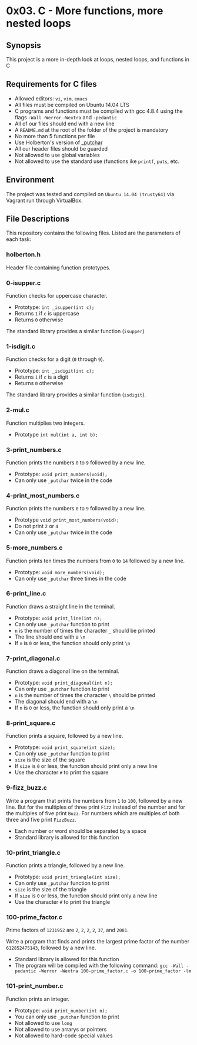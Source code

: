 # 0x03. C - More functions, more nested loops

## Synopsis
This project is a more in-depth look at loops, nested loops, and functions in C

## Requirements for C files
* Allowed editors: `vi`, `vim`, `emacs`
* All files must be compiled on Ubuntu 14.04 LTS
* C programs and functions must be compiled with gcc 4.8.4 using the flags `-Wall` `-Werror` `-Wextra` and `-pedantic`
* All of our files should end with a new line
* A `README.md` at the root of the folder of the project is mandatory
* No more than 5 functions per file
* Use Holberton's version of [_putchar](https://github.com/holbertonschool/_putchar.c/blob/master/_putchar.c)
* All our header files should be guarded
* Not allowed to use global variables
* Not allowed to use the standard use (functions ike `printf`, `puts`, etc.

## Environment
The project was tested and compiled on `Ubuntu 14.04 (trusty64)` via Vagrant run through VirtualBox.

## File Descriptions
This repository contains the following files. Listed are the parameters of each task:

### holberton.h

Header file containing function prototypes.

### 0-isupper.c

Function checks for uppercase character.

* Prototype: `int _isupper(int c);`
* Returns `1` if `c` is uppercase
* Returns `0` otherwise

The standard library provides a similar function (`isupper`)

### 1-isdigit.c

Function checks for a digit (`0` through `9`).

* Prototype: `int _isdigit(int c);`
* Returns `1` if `c` is a digit
* Returns `0` otherwise

The standard library provides a similar function (`isdigit`).

### 2-mul.c

Function multiplies two integers.

* Prototype `int mul(int a, int b);`

### 3-print_numbers.c

Function prints the numbers `0` to `9` followed by a new line.

* Prototype: `void print_numbers(void);`
* Can only use `_putchar` twice in the code

### 4-print_most_numbers.c

Function prints the numbers `0` to `9` followed by a new line.

* Prototype `void print_most_numbers(void);`
* Do not print `2` or `4`
* Can only use `_putchar` twice in the code

### 5-more_numbers.c

Function prints ten times the numbers from `0` to `14` followed by a new line.

* Prototype: `void more_numbers(void);`
* Can only use `_putchar` three times in the code

### 6-print_line.c

Function draws a straight line in the terminal.

* Prototype: `void print_line(int n);`
* Can only use `_putchar` function to print
* `n` is the number of times the character `_` should be printed
* The line should end with a `\n`
* If `n` is `0` or less, the function should only print `\n`

### 7-print_diagonal.c

Function draws a diagonal line on the terminal.

* Prototype: `void print_diagonal(int n);`
* Can only use `_putchar` function to print
* `n` is the number of times the character `\` should be printed
* The diagonal should end with a `\n`
* If `n` is `0` or less, the function should only print a `\n`

### 8-print_square.c

Function prints a square, followed by a new line.

* Prototype: `void print_square(int size);`
* Can only use `_putchar` function to print
* `size` is the size of the square
* If `size` is `0` or less, the function should print only a new line
* Use the character `#` to print the square

### 9-fizz_buzz.c

Write a program that prints the numbers from `1` to `100`, followed by a new line. But for the multiples of three print `Fizz` instead of the number and for the multiples of five print `Buzz`. For numbers which are multiples of both three and five print `FizzBuzz`.

* Each number or word should be separated by a space
* Standard library is allowed for this function

### 10-print_triangle.c

Function prints a triangle, followed by a new line.

* Prototype: `void print_triangle(int size);`
* Can only use `_putchar` function to print
* `size` is the size of the triangle
* If `size` is `0` or less, the function should print only a new line
* Use the character `#` to print the triangle

### 100-prime_factor.c

Prime factors of `1231952` are `2`, `2`, `2`, `2`, `37`, and `2081`.

Write a program that finds and prints the largest prime factor of the number `612852475143`, followed by a new line.

* Standard library is allowed for this function
* The program will be compiled with the following command: `gcc -Wall -pedantic -Werror -Wextra 100-prime_factor.c -o 100-prime_factor -lm`

### 101-print_number.c

Function prints an integer.

* Prototype: `void print_number(int n);`
* You can only use `_putchar` function to print
* Not allowed to use `long`
* Not allowed to use arrarys or pointers
* Not allowed to hard-code special values